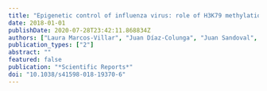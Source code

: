 ```yaml
---
title: "Epigenetic control of influenza virus: role of H3K79 methylation in interferon-induced antiviral response"
date: 2018-01-01
publishDate: 2020-07-28T23:42:11.868834Z
authors: ["Laura Marcos-Villar", "Juan Díaz-Colunga", "Juan Sandoval", "Noelia Zamarreño", "Sara Landeras-Bueno", "Manel Esteller", "Ana Falcón", "Amelia Nieto"]
publication_types: ["2"]
abstract: ""
featured: false
publication: "*Scientific Reports*"
doi: "10.1038/s41598-018-19370-6"
---
```


